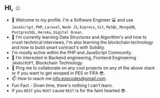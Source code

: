 ## HI, ☺
- 👋 Welcome to my profile. I'm a Software Engineer 💻 and use `JavaScript`, `PHP`, `Laravel`, `Node JS`, `Express`, `Git`, `MySQL`, `MongoDB`, `PostgresSQL`, `Heroku`, `Digital Ocean`.
- 🔋 I'm currently learning Data Structures and Algorithm's and how to crush technical interviews, I'm also learning the blockchain technology and how to build smart contract's with Solidity.
- I'm mostly active within the PHP and JavaScript Community.
- 👀 I’m interested in Backend engineering, Frontend Engineering `JAVASCRIPT`, Blockchain Technology.
- 🤝 Ping me to collaborate on any cool projects on any of the above stack or if you want to get wooped in PES or FIFA 😎.
- 📫 How to reach me info.ezecodes@gmail.com.
- Fun Fact - Given time, there's nothing I can't learn.
- If you `REST` you `RUST` cause `REST` is for the faint hearted 😎.

<!---
codewithdiv/codewithdiv is a ✨ special ✨ repository because its `README.md` (this file) appears on your GitHub profile.
You can click the Preview link to take a look at your changes.
--->
